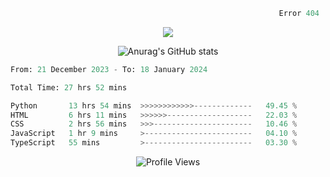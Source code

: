 ```python
                                                            Error 404   :(
```

<p align="center">
  <a href="https://skillicons.dev">
    <img src="https://skillicons.dev/icons?i=py,ts,rust,java" />
  </a>
</p>

<p align="center">
  <img alt="Anurag's GitHub stats" src="https://github-readme-stats.vercel.app/api?username=Kernel-rb&show_icons=true&theme=tokyonight">
</p>



<!--START_SECTION:waka-->

```python
From: 21 December 2023 - To: 18 January 2024

Total Time: 27 hrs 52 mins

Python       13 hrs 54 mins  >>>>>>>>>>>>-------------   49.45 %
HTML         6 hrs 11 mins   >>>>>>-------------------   22.03 %
CSS          2 hrs 56 mins   >>>----------------------   10.46 %
JavaScript   1 hr 9 mins     >------------------------   04.10 %
TypeScript   55 mins         >------------------------   03.30 %
```

<!--END_SECTION:waka-->


<div align="center">
  <img src="https://komarev.com/ghpvc/?username=Kernel-rb&label=PROFILE+VIEWS" alt="Profile Views">
</div>
